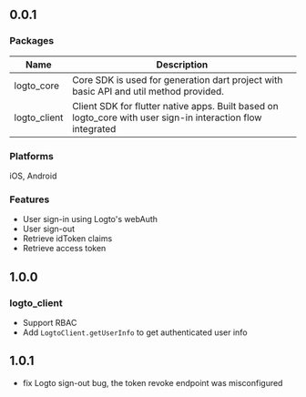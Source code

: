 ## 0.0.1

### Packages

| Name         | Description                                                                                                 |
| ------------ | ----------------------------------------------------------------------------------------------------------- |
| logto_core   | Core SDK is used for generation dart project with basic API and util method provided.                       |
| logto_client | Client SDK for flutter native apps. Built based on logto_core with user sign-in interaction flow integrated |

### Platforms

iOS, Android

### Features

- User sign-in using Logto's webAuth
- User sign-out
- Retrieve idToken claims
- Retrieve access token

## 1.0.0

### logto_client

- Support RBAC
- Add `LogtoClient.getUserInfo` to get authenticated user info

## 1.0.1

- fix Logto sign-out bug, the token revoke endpoint was misconfigured
